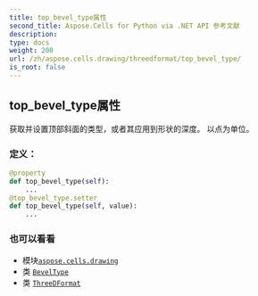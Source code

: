 ```yaml
---
title: top_bevel_type属性
second_title: Aspose.Cells for Python via .NET API 参考文献
description:
type: docs
weight: 200
url: /zh/aspose.cells.drawing/threedformat/top_bevel_type/
is_root: false
---
```

## top_bevel_type属性

获取并设置顶部斜面的类型，或者其应用到形状的深度。
以点为单位。
### 定义：
```python
@property
def top_bevel_type(self):
    ...
@top_bevel_type.setter
def top_bevel_type(self, value):
    ...
```

### 也可以看看
* 模块[`aspose.cells.drawing`](../../)
* 类 [`BevelType`](/cells/python-net/zh/aspose.cells.drawing/beveltype)
* 类 [`ThreeDFormat`](/cells/python-net/zh/aspose.cells.drawing/threedformat)
